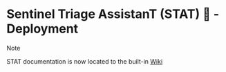 # Sentinel Triage AssistanT (STAT) :hospital: - Deployment

> [!NOTE]
> STAT documentation is now located to the built-in [Wiki](https://github.com/briandelmsft/SentinelAutomationModules/wiki/Deployment)
